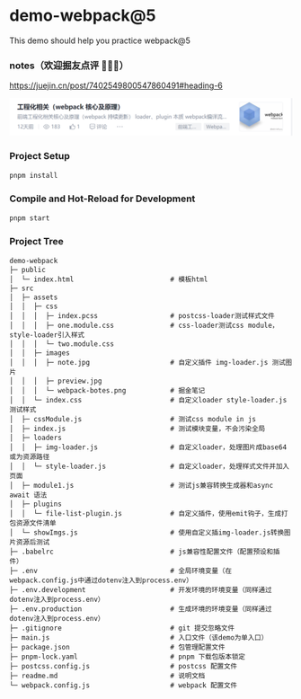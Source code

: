 # demo-webpack@5

This demo should help you practice webpack@5

### notes（欢迎掘友点评 🎉🎉🎉）

https://juejin.cn/post/7402549800547860491#heading-6

![webpack](./src/assets/images/webpack-notes.png)

### Project Setup

```sh
pnpm install
```

### Compile and Hot-Reload for Development

```sh
pnpm start
```

### Project Tree

```text
demo-webpack
├─ public
│  └─ index.html                        # 模板html
├─ src
│  ├─ assets
│  │  ├─ css
│  │  │  ├─ index.pcss                  # postcss-loader测试样式文件
│  │  │  ├─ one.module.css              # css-loader测试css module，style-loader引入样式
│  │  │  └─ two.module.css
│  │  ├─ images
│  │  │  ├─ note.jpg                    # 自定义插件 img-loader.js 测试图片
│  │  │  ├─ preview.jpg
│  │  │  └─ webpack-botes.png           # 掘金笔记
│  │  └─ index.css                      # 自定义loader style-loader.js测试样式
│  ├─ cssModule.js                      # 测试css module in js
│  ├─ index.js                          # 测试模块变量，不会污染全局
│  ├─ loaders
│  │  ├─ img-loader.js                  # 自定义loader，处理图片成base64或为资源路径
│  │  └─ style-loader.js                # 自定义loader，处理样式文件并加入页面
│  ├─ module1.js                        # 测试js兼容转换生成器和async await 语法
│  ├─ plugins
│  │  └─ file-list-plugin.js            # 自定义插件，使用emit钩子，生成打包资源文件清单
│  └─ showImgs.js                       # 使用自定义插img-loader.js转换图片资源后测试
├─ .babelrc                             # js兼容性配置文件（配置预设和插件）
├─ .env                                 # 全局环境变量（在webpack.config.js中通过dotenv注入到process.env）
├─ .env.development                     # 开发环境的环境变量（同样通过dotenv注入到process.env）
├─ .env.production                      # 生成环境的环境变量（同样通过dotenv注入到process.env）
├─ .gitignore                           # git 提交忽略文件
├─ main.js                              # 入口文件（该demo为单入口）
├─ package.json                         # 包管理配置文件
├─ pnpm-lock.yaml                       # pnpm 下载包版本锁定
├─ postcss.config.js                    # postcss 配置文件
├─ readme.md                            # 说明文档
└─ webpack.config.js                    # webpack 配置文件

```
